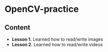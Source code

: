 ﻿# OpenCV-practice

## Content
* **Lesson 1.** Learned how to read/write images
* **Lesson 2.** Learned how to read/write videos
